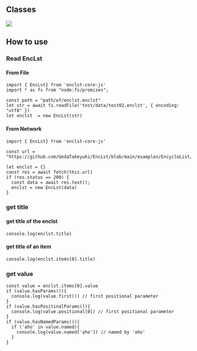 ## Classes

<img src="assets/UML.jpg">

## How to use

### Read EncLst 

#### From File
```
import { EncLst} from 'enclst-core-js'
import * as fs from "node:fs/promises";

const path = "path/of/enclst.enclst"
let str = await fs.readFile('test/data/test02.enclst', { encoding: "utf8" })
let enclst  = new EncLst(str)
```

#### From Network
```
import { EncLst} from 'enclst-core-js'

const url = "https://github.com/UedaTakeyuki/EncLst/blob/main/examples/EncycloList/lang/en/en.enclst"

let enclst = {}
const res = await fetch(this.url) 
if (res.status == 200) {
  const data = await res.text();
  enclst = new EncLst(data)
}
```

### get title

#### get title of the enclst
```
console.log(enclst.title)
```

#### get title of an item
```
console.log(enclst.items[0].title)
```

### get value
```
const value = enclst.items[0].value
if (value.hasParams()){
  console.log(value.first()) // first positional parameter
}
if (value.hasPositinalParams()){
  console.log(value.positional[0]) // first positional parameter
}
if (value.hasNamedParams()){
  if ('aho' in value.named){
    console.log(value.named['aho']) // named by 'aho'
  }
}